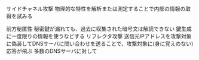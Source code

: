 
サイドチャネル攻撃
	物理的な特性を解析または測定することで内部の情報の取得を試みる
	
前方秘匿性
	秘密鍵が漏れても、過去に収集された暗号文は解読できない
	鍵生成に一度限りの情報を使うなどする
リフレクタ攻撃
	送信元IPアドレスを攻撃対象に偽装してDNSサーバに問い合わせを送ることで、攻撃対象に(身に覚えのない)応答が飛ぶ
	多数のDNSサーバに対して